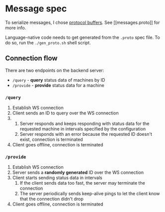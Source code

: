 # Message spec

To serialize messages, I chose [protocol buffers](https://protobuf.dev). See
[[messages.proto]] for more info.

Language-native code needs to get generated from the `.proto` spec file. To do
so, run the `./gen_proto.sh` shell script.

## Connection flow

There are two endpoints on the backend server:

- `/query` - **query** status data of machines by ID
- `/provide` - **provide** status data for a machine

### `/query`

1. Establish WS connection
2. Client sends an ID to query over the WS connection
3. 
    1.  Server responds and keeps responding with status data for the requested
        machine in intervals specified by the configuration
    2.  Server responds with an error because the requested ID doesn't exist,
        connection is terminated
4. Client goes offline, connection is terminated

### `/provide`

1. Establish WS connection
2. Server sends a **randomly generated** ID over the WS connection
3. Client starts sending status data in intervals
    1. If the client sends data too fast, the server may terminate the
       connection
    2. The server periodically sends keep-alive pings to let the client know
       that the connection didn't drop
4. Client goes offline, connection is terminated
